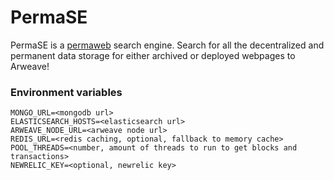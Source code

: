 # PermaSE
PermaSE is a [permaweb](https://arweave.org) search engine. Search for all the decentralized and permanent data storage for either archived or deployed webpages to Arweave!

### Environment variables
```env
MONGO_URL=<mongodb url>
ELASTICSEARCH_HOSTS=<elasticsearch url>
ARWEAVE_NODE_URL=<arweave node url>
REDIS_URL=<redis caching, optional, fallback to memory cache>
POOL_THREADS=<number, amount of threads to run to get blocks and transactions>
NEWRELIC_KEY=<optional, newrelic key>
```